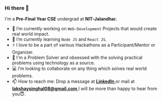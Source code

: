 ### Hi there 👋

I'm a **Pre-Final Year CSE** undergrad at **NIT-Jalandhar.** 
- 🔭 I’m currently working on `Web-Development` Projects that would create real world impact.
- 🌱 I’m currently learning `Node JS` and `React JS`.      
- ⚡ I love to be a part of various Hackathons as a Participant/Mentor or Organizer.
- 💭 I'm a Problem Solver and obsessed with the solving practical problems using technology as a source.    
- 💻 I’m looking to collaborate on any thing which solves real world problems.   
- 📫 How to reach me: Drop a message at [**LinkedIn** ](https://www.linkedin.com/in/lakshaysinghal08/) or mail at [**lakshaysinghal08@gmail.com** ](mailto:lakshaysinghal08@gmail.com) I will be more than happy to hear from you😇.

<!--
**Lakshay-Singhal/Lakshay-Singhal** is a ✨ _special_ ✨ repository because its `README.md` (this file) appears on your GitHub profile.

Here are some ideas to get you started:

- 🔭 I’m currently working on ...
- 🌱 I’m currently learning ...
- 👯 I’m looking to collaborate on ...
- 🤔 I’m looking for help with ...
- 💬 Ask me about ...
- 📫 How to reach me: ...
- 😄 Pronouns: ...
- ⚡ Fun fact: ...
-->
